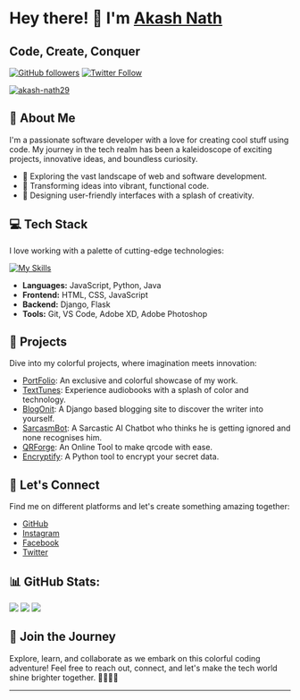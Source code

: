 # Hey there! 👋 I'm [Akash Nath](https://akashnath.netlify.app)

<h2>Code, Create, Conquer</h2>

[![GitHub followers](https://img.shields.io/github/followers/Akash-nath29?label=Followers&style=social)](https://github.com/Akash-nath29)
[![Twitter Follow](https://img.shields.io/twitter/follow/anath5440?style=social)](https://twitter.com/anath5440)
<p align="left"><a href="https://github.com/ryo-ma/github-profile-trophy"><img src="https://github-profile-trophy.vercel.app/?username=akash-nath29&theme=onestar&no-bg=true&no-frame=true&margin-h=15&column=4" alt="akash-nath29" /></a></p>

## 📌 About Me

I'm a passionate software developer with a love for creating cool stuff using code. My journey in the tech realm has been a kaleidoscope of exciting projects, innovative ideas, and boundless curiosity.

- 🚀 Exploring the vast landscape of web and software development.
- 🌈 Transforming ideas into vibrant, functional code.
- 🎨 Designing user-friendly interfaces with a splash of creativity.

## 💻 Tech Stack

I love working with a palette of cutting-edge technologies:

[![My Skills](https://skillicons.dev/icons?i=py,js,html,css,git,github,vscode,vim,bootstrap,django,flask,netlify)](https://skillicons.dev)

- **Languages:** JavaScript, Python, Java
- **Frontend:** HTML, CSS, JavaScript
- **Backend:** Django, Flask
- **Tools:** Git, VS Code, Adobe XD, Adobe Photoshop

## 🌟 Projects

Dive into my colorful projects, where imagination meets innovation:

- [PortFolio](https://akashnath.netlify.app/): An exclusive and colorful showcase of my work.
- [TextTunes](https://github.com/Akash-nath29/textTunes): Experience audiobooks with a splash of color and technology.
- [BlogOnit](https://github.com/Akash-nath29/BlogOnit): A Django based blogging site to discover the writer into yourself.
- [SarcasmBot](https://github.com/Akash-nath29/SarcasmBot): A Sarcastic AI Chatbot who thinks he is getting ignored and none recognises him.
- [QRForge](https://github.com/Akash-nath29/qrForge): An Online Tool to make qrcode with ease.
- [Encryptify](https://github.com/Akash-nath29/encryptify): A Python tool to encrypt your secret data.

## 🌈 Let's Connect

Find me on different platforms and let's create something amazing together:

- [GitHub](https://github.com/Akash-nath29)
- [Instagram](https://www.instagram.com/invites/contact/?i=121yixtsyifc8&utm_content=hblizqj)
- [Facebook](https://www.facebook.com/profile.php?id=100086780768687)
- [Twitter](https://twitter.com/anath5440?t=qgwzUie9kfQVU0T9VSQn1Q&s=09)

  
## 📊 GitHub Stats:
![](http://github-profile-summary-cards.vercel.app/api/cards/profile-details?username=Akash-nath29&theme=github_dark)
![](http://github-profile-summary-cards.vercel.app/api/cards/stats?username=Akash-nath29&theme=github_dark)
![](http://github-profile-summary-cards.vercel.app/api/cards/most-commit-language?username=Akash-nath29&theme=github_dark)

## 🚀 Join the Journey

Explore, learn, and collaborate as we embark on this colorful coding adventure! Feel free to reach out, connect, and let's make the tech world shine brighter together. 🌟🎨👨‍💻

---
